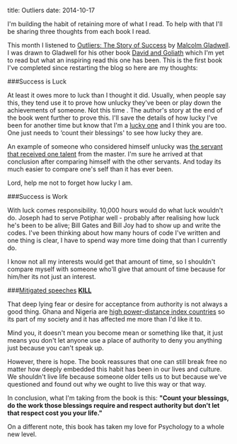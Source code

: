title: Outliers
date: 2014-10-17


I'm building the habit of retaining more of what I read. To help with that I'll be sharing three thoughts from each book I read.

This month I listened to <a href="https://en.wikipedia.org/wiki/Outliers_(book)" title="Outliers (book) - Wikipedia, the free encyclopedia" target="_blank">Outliers: The Story of Success</a> by <a href="https://en.wikipedia.org/wiki/Malcolm_Gladwell" target="_blank" title="Malcom Gladwell - Wikipedia, the free encyclopedia">Malcolm Gladwell</a>. I was drawn to Gladwell for his other book <a href="https://en.wikipedia.org/wiki/David_and_Goliath:_Underdogs,_Misfits,_and_the_Art_of_Battling_Giants" title="David and Goliath (book) - Wikipedia, the free encyclopedia" target="_blank">David and Goliath</a> which I'm yet to read but what an inspiring read this one has been. This is the first book I've completed since restarting the blog so here are my thoughts:

###Success is Luck

At least it owes more to luck than I thought it did. Usually, when people say this, they tend use it to prove how unlucky they've been or play down the achievements of someone. Not this time . The author's story at the end of the book went further to prove this. I'll save the details of how lucky I've been for another time but know that I'm a <a href="https://www.biblegateway.com/passage/?search=Romans+9&version=MSG" target="_blank" title="Romans 9 MSG - God Is Calling His People - At the same - Bible Gateway">lucky one</a> and I think you are too. One just needs to ‘count their blessings' to see how lucky they are.

An example of someone who considered himself unlucky was <a href="https://www.biblegateway.com/passage/?search=Matthew+25%3A14-30&version=MSG" target="_blank" title="Matthew 25:14-30 MSG - The Story About Investment - It's - Bible Gateway">the servant that received one talent</a> from the master. I'm sure he arrived at that conclusion after comparing himself with the other servants. And today its much easier to compare one's self than it has ever been.

Lord, help me not to forget how lucky I am.

###Success is Work

With luck comes responsibility. 10,000 hours would do what luck wouldn't do. Joseph had to serve Potiphar well - probably after realising how luck he's been to be alive; Bill Gates and Bill Joy had to show up and write the codes. I've been thinking about how many hours of code I've written and one thing is clear, I have to spend way more time doing that than I currently do.

I know not all my interests would get that amount of time, so I shouldn't compare myself with someone who'll give that amount of time because for him/her its not just an interest.

###<a href="https://en.wikipedia.org/wiki/Mitigated_speech" target="_blank" title="Mitigated speech - Wikipedia, the free encyclopedia">Mitigated speeches</a> **<a href="https://en.wikipedia.org/wiki/Avianca_Flight_52" target="_blank" title="Avianca Flight 52 - Wikipedia, the free encyclopedia">KILL</a>**

That deep lying fear or desire for acceptance from authority is not always a good thing. Ghana and Nigeria are <a href="http://www.clearlycultural.com/geert-hofstede-cultural-dimensions/power-distance-index/" target="_blank" title="Power Distance Index | Clearly Cultural">high power-distance index countries</a> so its part of my society and it has affected me more than I'd like it to.

Mind you, it doesn't mean you become mean or something like that, it just means you don't let anyone use a place of authority to deny you anything just because you can't speak up.

However, there is hope. The book reassures that one can still break free no matter how deeply embedded this habit has been in our lives and culture. We shouldn't live life because someone older tells us to but because we've questioned and found out why we ought to live this way or that way.

In conclusion, what I'm taking from the book is this: **"Count your blessings, do the work those blessings require and respect authority but don't let that respect cost you your life."**

On a different note, this book has taken my love for Psychology to a whole new level.
